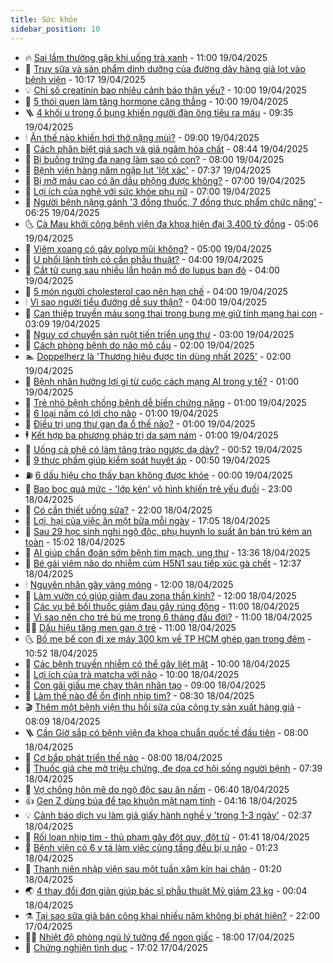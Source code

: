 ```yaml
---
title: Sức khỏe
sidebar_position: 10
---
```


<!-- vnexpress-suc-khoe:START -->
- 🔥 [Sai lầm thường gặp khi uống trà xanh](https://vnexpress.net/sai-lam-thuong-gap-khi-uong-tra-xanh-4876066.html) - 11:00 19/04/2025
- 🥰 [Truy sữa và sản phẩm dinh dưỡng của đường dây hàng giả lọt vào bệnh viện](https://vnexpress.net/truy-sua-va-san-pham-dinh-duong-cua-duong-day-hang-gia-lot-vao-benh-vien-4876166.html) - 10:17 19/04/2025
- 💡 [Chỉ số creatinin bao nhiêu cảnh báo thận yếu?](https://vnexpress.net/chi-so-creatinin-bao-nhieu-canh-bao-than-yeu-4876115.html) - 10:00 19/04/2025
- 🤗 [5 thói quen làm tăng hormone căng thẳng](https://vnexpress.net/5-thoi-quen-lam-tang-hormone-cang-thang-4876044.html) - 10:00 19/04/2025
- 🪜 [4 khối u trong ổ bụng khiến người đàn ông tiêu ra máu](https://vnexpress.net/4-khoi-u-trong-o-bung-khien-nguoi-dan-ong-tieu-ra-mau-4875311.html) - 09:35 19/04/2025
- 🕯 [Ăn thế nào khiến hơi thở nặng mùi?](https://vnexpress.net/an-the-nao-khien-hoi-tho-nang-mui-4876079.html) - 09:00 19/04/2025
- 🤭 [Cách phân biệt giá sạch và giá ngâm hóa chất](https://vnexpress.net/cach-phan-biet-gia-sach-va-gia-ngam-hoa-chat-4876145.html) - 08:44 19/04/2025
- 👀 [Bị buồng trứng đa nang làm sao có con?](https://vnexpress.net/bi-buong-trung-da-nang-lam-sao-co-con-4876111.html) - 08:00 19/04/2025
- 🌋 [Bệnh viện hàng năm ngập lụt &#39;lột xác&#39;](https://vnexpress.net/benh-vien-hang-nam-ngap-lut-lot-xac-4876102.html) - 07:37 19/04/2025
- 🫶 [Bị mỡ máu cao có ăn dầu phộng được không?](https://vnexpress.net/bi-mo-mau-cao-co-an-dau-phong-duoc-khong-4876089.html) - 07:00 19/04/2025
- 🦆 [Lợi ích của nghệ với sức khỏe phụ nữ](https://vnexpress.net/loi-ich-cua-nghe-voi-suc-khoe-phu-nu-4875593.html) - 07:00 19/04/2025
- 🚀 [Người bệnh nặng gánh &#39;3 đồng thuốc, 7 đồng thực phẩm chức năng&#39;](https://vnexpress.net/nguoi-benh-nang-ganh-3-dong-thuoc-7-dong-thuc-pham-chuc-nang-4876040.html) - 06:25 19/04/2025
- 🌜 [Cà Mau khởi công bệnh viện đa khoa hiện đại 3.400 tỷ đồng](https://vnexpress.net/ca-mau-khoi-cong-benh-vien-da-khoa-hien-dai-3-400-ty-dong-4876057.html) - 05:06 19/04/2025
- 🧰 [Viêm xoang có gây polyp mũi không?](https://vnexpress.net/viem-xoang-co-gay-polyp-mui-khong-4876022.html) - 05:00 19/04/2025
- 💫 [U phổi lành tính có cần phẫu thuật?](https://vnexpress.net/u-phoi-lanh-tinh-co-can-phau-thuat-4876017.html) - 04:00 19/04/2025
- 🌝 [Cắt tử cung sau nhiều lần hoãn mổ do lupus ban đỏ](https://vnexpress.net/cat-tu-cung-sau-nhieu-lan-hoan-mo-do-lupus-ban-do-4876011.html) - 04:00 19/04/2025
- 🗽 [5 món người cholesterol cao nên hạn chế](https://vnexpress.net/5-mon-nguoi-cholesterol-cao-nen-han-che-4876004.html) - 04:00 19/04/2025
- 🕯 [Vì sao người tiểu đường dễ suy thận?](https://vnexpress.net/vi-sao-nguoi-tieu-duong-de-suy-than-4876000.html) - 04:00 19/04/2025
- 🦅 [Can thiệp truyền máu song thai trong bụng mẹ giữ tính mạng hai con](https://vnexpress.net/can-thiep-truyen-mau-song-thai-trong-bung-me-giu-tinh-mang-hai-con-4875972.html) - 03:09 19/04/2025
- 🦆 [Nguy cơ chuyển sản ruột tiến triển ung thư](https://vnexpress.net/nguy-co-chuyen-san-ruot-tien-trien-ung-thu-4875997.html) - 03:00 19/04/2025
- 🎊 [Cách phòng bệnh do não mô cầu](https://vnexpress.net/cach-phong-benh-do-nao-mo-cau-4875969.html) - 02:00 19/04/2025
- 🏊 [Doppelherz là &#39;Thương hiệu được tin dùng nhất 2025&#39;](https://vnexpress.net/doppelherz-la-thuong-hieu-duoc-tin-dung-nhat-2025-4875735.html) - 02:00 19/04/2025
- 📝 [Bệnh nhân hưởng lợi gì từ cuộc cách mạng AI trong y tế?](https://vnexpress.net/benh-nhan-huong-loi-gi-tu-cuoc-cach-mang-ai-trong-y-te-4875644.html) - 01:00 19/04/2025
- 💯 [Trẻ nhỏ bệnh chồng bệnh dễ biến chứng nặng](https://vnexpress.net/tre-nho-benh-chong-benh-de-bien-chung-nang-4875909.html) - 01:00 19/04/2025
- 🌊 [6 loại nấm có lợi cho não](https://vnexpress.net/6-loai-nam-co-loi-cho-nao-4875897.html) - 01:00 19/04/2025
- 🚀 [Điều trị ung thư gan đa ổ thế nào?](https://vnexpress.net/dieu-tri-ung-thu-gan-da-o-the-nao-4875896.html) - 01:00 19/04/2025
- 🕴 [Kết hợp ba phương pháp trị da sạm nám](https://vnexpress.net/ket-hop-ba-phuong-phap-tri-da-sam-nam-4875877.html) - 01:00 19/04/2025
- 🗽 [Uống cà phê có làm tăng trào ngược dạ dày?](https://vnexpress.net/uong-ca-phe-co-lam-tang-trao-nguoc-da-day-4875309.html) - 00:52 19/04/2025
- 🎡 [9 thực phẩm giúp kiểm soát huyết áp](https://vnexpress.net/9-thuc-pham-giup-kiem-soat-huyet-ap-4875270.html) - 00:50 19/04/2025
- ⛽️ [6 dấu hiệu cho thấy bạn không được khỏe](https://vnexpress.net/6-dau-hieu-cho-thay-ban-khong-duoc-khoe-4875805.html) - 00:00 19/04/2025
- 🦆 [Bao bọc quá mức - &#39;lớp kén&#39; vô hình khiến trẻ yếu đuối](https://vnexpress.net/bao-boc-qua-muc-lop-ken-vo-hinh-khien-tre-yeu-duoi-4873475.html) - 23:00 18/04/2025
- 🤩 [Có cần thiết uống sữa?](https://vnexpress.net/co-can-thiet-uong-sua-4874869.html) - 22:00 18/04/2025
- 🦒 [Lợi, hại của việc ăn một bữa mỗi ngày](https://vnexpress.net/loi-hai-cua-viec-an-mot-bua-moi-ngay-4874624.html) - 17:05 18/04/2025
- 💫 [Sau 29 học sinh nghi ngộ độc, phụ huynh lo suất ăn bán trú kém an toàn](https://vnexpress.net/sau-29-hoc-sinh-nghi-ngo-doc-phu-huynh-lo-suat-an-ban-tru-kem-an-toan-4875078.html) - 15:02 18/04/2025
- 🐘 [AI giúp chẩn đoán sớm bệnh tim mạch, ung thư](https://vnexpress.net/ai-giup-chan-doan-som-benh-tim-mach-ung-thu-4875839.html) - 13:36 18/04/2025
- 🚀 [Bé gái viêm não do nhiễm cúm H5N1 sau tiếp xúc gà chết](https://vnexpress.net/be-gai-viem-nao-do-nhiem-cum-h5n1-sau-tiep-xuc-ga-chet-4875878.html) - 12:37 18/04/2025
- 🕯 [Nguyên nhân gây vàng móng](https://vnexpress.net/nguyen-nhan-gay-vang-mong-4875634.html) - 12:00 18/04/2025
- 🦏 [Làm vườn có giúp giảm đau zona thần kinh?](https://vnexpress.net/lam-vuon-co-giup-giam-dau-zona-than-kinh-4875348.html) - 12:00 18/04/2025
- 🦄 [Các vụ bê bối thuốc giảm đau gây rúng động](https://vnexpress.net/cac-vu-be-boi-thuoc-giam-dau-gay-rung-dong-4875777.html) - 11:00 18/04/2025
- 🦒 [Vì sao nên cho trẻ bú mẹ trong 6 tháng đầu đời?](https://vnexpress.net/vi-sao-nen-cho-tre-bu-me-trong-6-thang-dau-doi-4875636.html) - 11:00 18/04/2025
- 👨‍🏫 [Dấu hiệu tăng men gan ở trẻ](https://vnexpress.net/dau-hieu-tang-men-gan-o-tre-4875588.html) - 11:00 18/04/2025
- 🌜 [Bố mẹ bế con đi xe máy 300 km về TP HCM ghép gan trong đêm](https://vnexpress.net/bo-me-be-con-di-xe-may-300-km-ve-tp-hcm-ghep-gan-trong-dem-4875732.html) - 10:52 18/04/2025
- 🚀 [Các bệnh truyền nhiễm có thể gây liệt mặt](https://vnexpress.net/cac-benh-truyen-nhiem-co-the-gay-liet-mat-4875831.html) - 10:00 18/04/2025
- 💃 [Lợi ích của trà matcha với não](https://vnexpress.net/loi-ich-cua-tra-matcha-voi-nao-4875639.html) - 10:00 18/04/2025
- 💯 [Con gái giấu mẹ chạy thận nhân tạo](https://vnexpress.net/con-gai-giau-me-chay-than-nhan-tao-4875731.html) - 09:00 18/04/2025
- 🤔 [Làm thế nào để ổn định nhịp tim?](https://vnexpress.net/lam-the-nao-de-on-dinh-nhip-tim-4875720.html) - 08:30 18/04/2025
- 🎬 [Thêm một bệnh viện thu hồi sữa của công ty sản xuất hàng giả](https://vnexpress.net/them-mot-benh-vien-thu-hoi-sua-cua-cong-ty-san-xuat-hang-gia-4875737.html) - 08:09 18/04/2025
- 🪜 [Cần Giờ sắp có bệnh viện đa khoa chuẩn quốc tế đầu tiên](https://vnexpress.net/can-gio-sap-co-benh-vien-da-khoa-chuan-quoc-te-dau-tien-4875717.html) - 08:00 18/04/2025
- 🦣 [Cơ bắp phát triển thế nào](https://vnexpress.net/co-bap-phat-trien-the-nao-4875576.html) - 08:00 18/04/2025
- 🧐 [Thuốc giả che mờ triệu chứng, đe dọa cơ hội sống người bệnh](https://vnexpress.net/thuoc-gia-che-mo-trieu-chung-de-doa-co-hoi-song-nguoi-benh-4875592.html) - 07:39 18/04/2025
- 🤡 [Vợ chồng hôn mê do ngộ độc sau ăn nấm](https://vnexpress.net/vo-chong-hon-me-do-ngo-doc-sau-an-nam-4875691.html) - 06:40 18/04/2025
- 👍 [Gen Z dùng búa để tạo khuôn mặt nam tính](https://vnexpress.net/nam-gioi-gen-z-dung-bua-de-tao-khuon-mat-nam-tinh-4875590.html) - 04:16 18/04/2025
- 💡 [Cảnh báo dịch vụ làm giả giấy hành nghề y &#39;trong 1-3 ngày&#39;](https://vnexpress.net/canh-bao-dich-vu-lam-gia-giay-hanh-nghe-y-trong-1-3-ngay-4875533.html) - 02:37 18/04/2025
- 💯 [Rối loạn nhịp tim - thủ phạm gây đột quỵ, đột tử](https://vnexpress.net/roi-loan-nhip-tim-thu-pham-gay-dot-quy-dot-tu-4875221.html) - 01:41 18/04/2025
- 🧠 [Bệnh viện có 6 y tá làm việc cùng tầng đều bị u não](https://vnexpress.net/benh-vien-co-6-y-ta-lam-viec-cung-tang-deu-bi-u-nao-4874906.html) - 01:23 18/04/2025
- 🎡 [Thanh niên nhập viện sau một tuần xăm kín hai chân](https://vnexpress.net/thanh-nien-nhap-vien-sau-mot-tuan-xam-kin-hai-chan-4875354.html) - 01:20 18/04/2025
- 🌏 [4 thay đổi đơn giản giúp bác sĩ phẫu thuật Mỹ giảm 23 kg](https://vnexpress.net/4-thay-doi-don-gian-giup-bac-si-phau-thuat-my-giam-23-kg-4874740.html) - 00:04 18/04/2025
- ⚗️ [Tại sao sữa giả bán công khai nhiều năm không bị phát hiện?](https://vnexpress.net/tai-sao-sua-gia-ban-cong-khai-nhieu-nam-khong-bi-phat-hien-4875222.html) - 22:00 17/04/2025
- 👨‍🏫 [Nhiệt độ phòng ngủ lý tưởng để ngon giấc](https://vnexpress.net/nhiet-do-phong-ngu-ly-tuong-de-ngon-giac-4874746.html) - 18:00 17/04/2025
- 🤖 [Chứng nghiện tình dục](https://vnexpress.net/suc-khoe/cam-nang/chung-nghien-tinh-duc-314) - 17:02 17/04/2025<!-- vnexpress-suc-khoe:END -->
